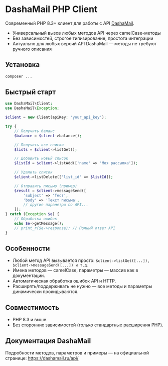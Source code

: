 # DashaMail PHP Client

Современный PHP 8.3+ клиент для работы с API [DashaMail](https://dashamail.ru/api/).

- Универсальный вызов любых методов API через camelCase-методы
- Без зависимостей, строгое типизирование, простота интеграции
- Актуально для любых версий API DashaMail — методы не требуют ручного описания

## Установка
```bash
composer ...
```

## Быстрый старт
```php
use DashaMail\Client;
use DashaMail\Exception;

$client = new Client(apiKey: 'your_api_key');

try {
    // Получить баланс
    $balance = $client->balance();

    // Получить все списки
    $lists = $client->listGet();

    // Добавить новый список
    $listId = $client->listAdd(['name' => 'Моя рассылка']);

    // Удалить список
    $client->listDelete(['list_id' => $listId]);

    // Отправить письмо (пример)
    $result = $client->messageSend([
        'subject' => 'Тест',
        'body' => 'Текст письма',
        // другие параметры по API...
    ]);
} catch (Exception $e) {
    // Обработка ошибок
    echo $e->getMessage();
    // print_r($e->response); // Полный ответ API
}
```

## Особенности
- Любой метод API вызывается просто:
  `$client->listGet([...]), $client->messageSend([...]) и т.д.`
- Имена методов — camelCase, параметры — массив как в документации.
- Автоматическая обработка ошибок API и HTTP.
- Расширять/поддерживать не нужно — все методы и параметры динамически прокидываются.

## Совместимость
- PHP 8.3 и выше.
- Без сторонних зависимостей (только стандартные расширения PHP).

## Документация DashaMail
Подробности методов, параметров и примеры — на официальной странице:
https://dashamail.ru/api/
